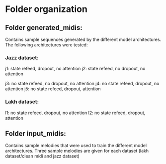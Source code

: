 # Folder organization

## Folder generated_midis:

Contains sample sequences generated by the different model architectures.
The following architectures were tested:

### Jazz dataset:
j1: state refeed, dropout, no attention
j2: state refeed, no dropout, no attention

j3: no state refeed, no dropout, no attention
j4: no state refeed, dropout, no attention
j5: no state refeed, dropout, attention

### Lakh dataset:
l1: no state refeed, dropout, no attention
l2: no state refeed, dropout, attention


## Folder input_midis:

Contains sample melodies that were used to train the different model architectures.
Three sample melodies are given for each dataset (lakh dataset/clean midi and jazz dataset)
